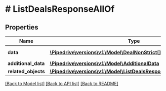 # # ListDealsResponseAllOf

## Properties

Name | Type | Description | Notes
------------ | ------------- | ------------- | -------------
**data** | [**\Pipedrive\versions\v1\Model\DealNonStrict[]**](DealNonStrict.md) | The array of deals |
**additional_data** | [**\Pipedrive\versions\v1\Model\AdditionalData**](AdditionalData.md) |  |
**related_objects** | [**\Pipedrive\versions\v1\Model\ListDealsResponseAllOfRelatedObjects**](ListDealsResponseAllOfRelatedObjects.md) |  |

[[Back to Model list]](../README.md#documentation-for-models) [[Back to API list]](../README.md#documentation-for-api-endpoints) [[Back to README]](../README.md)
